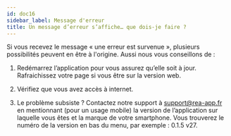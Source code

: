 ```yaml
---
id: doc16
sidebar_label: Message d'erreur
title: Un message d’erreur s’affiche… que dois-je faire ?
---
```



Si vous recevez le message « une erreur est survenue », plusieurs possibilités peuvent en être à l'origine.
Aussi nous vous conseillons de :

1. Redémarrez l’application pour vous assurez qu’elle soit à jour. Rafraichissez votre page si vous être sur la version web.

2. Vérifiez que vous avez accès à internet.

3. Le problème subsiste ? Contactez notre support à support@rea-app.fr en mentionnant (pour un usage mobile) la version de l’application sur laquelle vous êtes et la marque de votre smartphone. Vous trouverez le numéro de la version en bas du menu, par exemple : 0.1.5 v27.
